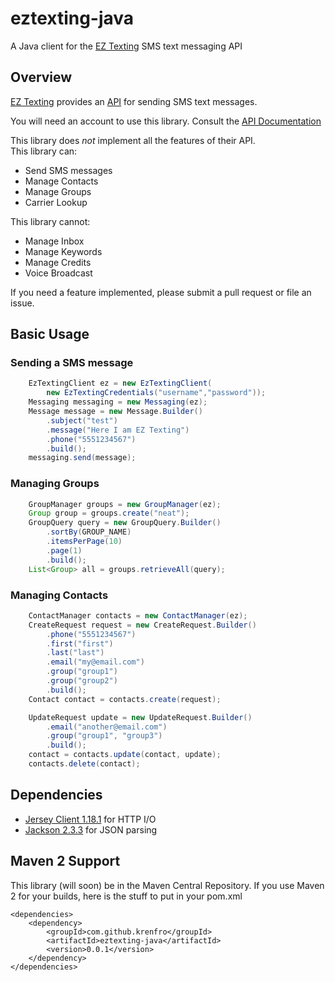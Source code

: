 # eztexting-java
A Java client for the [EZ Texting](http://www.eztexting.com) SMS text messaging API

## Overview

[EZ Texting](https://www.eztexting.com) provides an [API](https://www.eztexting.com/developers/sms-api-documentation/rest) for sending SMS text messages. 

You will need an account to use this library.  Consult the [API Documentation](https://www.eztexting.com/developers/sms-api-documentation/rest)

This library does _not_ implement all the features of their API.  
This library can:
- Send SMS messages
- Manage Contacts
- Manage Groups
- Carrier Lookup

This library cannot:
- Manage Inbox
- Manage Keywords
- Manage Credits 
- Voice Broadcast

If you need a feature implemented, please submit a pull request or file an issue.

## Basic Usage

### Sending a SMS message

```java
    EzTextingClient ez = new EzTextingClient(
        new EzTextingCredentials("username","password"));
    Messaging messaging = new Messaging(ez);
    Message message = new Message.Builder()
        .subject("test")
        .message("Here I am EZ Texting")
        .phone("5551234567")
        .build();
    messaging.send(message);
```

### Managing Groups

```java
    GroupManager groups = new GroupManager(ez);
    Group group = groups.create("neat");
    GroupQuery query = new GroupQuery.Builder()
        .sortBy(GROUP_NAME)
        .itemsPerPage(10)
        .page(1)
        .build();
    List<Group> all = groups.retrieveAll(query);
```

### Managing Contacts

```java
    ContactManager contacts = new ContactManager(ez);
    CreateRequest request = new CreateRequest.Builder()
        .phone("5551234567")
        .first("first")
        .last("last")
        .email("my@email.com")
        .group("group1")
        .group("group2")
        .build();
    Contact contact = contacts.create(request);

    UpdateRequest update = new UpdateRequest.Builder()
        .email("another@email.com")
        .group("group1", "group3")
        .build();
    contact = contacts.update(contact, update);
    contacts.delete(contact);
```


## Dependencies
- [Jersey Client 1.18.1]() for HTTP I/O
- [Jackson 2.3.3]() for JSON parsing



## Maven 2 Support
This library (will soon) be in the Maven Central Repository. 
If you use Maven 2 for your builds, here is the stuff to put in your pom.xml

    <dependencies>
        <dependency>
            <groupId>com.github.krenfro</groupId>
            <artifactId>eztexting-java</artifactId>
            <version>0.0.1</version>
        </dependency>
    </dependencies>




